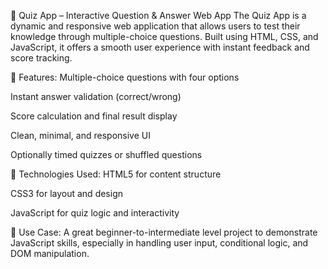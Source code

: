 🧠 Quiz App – Interactive Question & Answer Web App
The Quiz App is a dynamic and responsive web application that allows users to test their knowledge through multiple-choice questions. Built using HTML, CSS, and JavaScript, it offers a smooth user experience with instant feedback and score tracking.

🎯 Features:
Multiple-choice questions with four options

Instant answer validation (correct/wrong)

Score calculation and final result display

Clean, minimal, and responsive UI

Optionally timed quizzes or shuffled questions

🚀 Technologies Used:
HTML5 for content structure

CSS3 for layout and design

JavaScript for quiz logic and interactivity

📌 Use Case:
A great beginner-to-intermediate level project to demonstrate JavaScript skills, especially in handling user input, conditional logic, and DOM manipulation.
